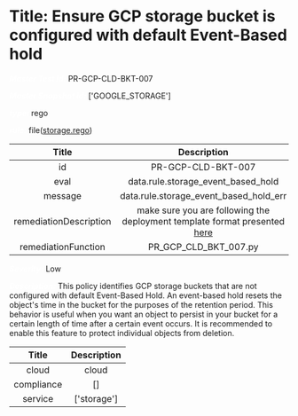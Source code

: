 



# Title: Ensure GCP storage bucket is configured with default Event-Based hold


***<font color="white">Master Test Id:</font>*** PR-GCP-CLD-BKT-007

***<font color="white">Master Snapshot Id:</font>*** ['GOOGLE_STORAGE']

***<font color="white">type:</font>*** rego

***<font color="white">rule:</font>*** file([storage.rego])  
  
  
  
  

|Title|Description|
| :---: | :---: |
|id|PR-GCP-CLD-BKT-007|
|eval|data.rule.storage_event_based_hold|
|message|data.rule.storage_event_based_hold_err|
|remediationDescription|make sure you are following the deployment template format presented <a href='https://cloud.google.com/storage/docs/json_api/v1/buckets' target='_blank'>here</a>|
|remediationFunction|PR_GCP_CLD_BKT_007.py|


***<font color="white">Severity:</font>*** Low

***<font color="white">Description:</font>*** This policy identifies GCP storage buckets that are not configured with default Event-Based Hold. An event-based hold resets the object's time in the bucket for the purposes of the retention period. This behavior is useful when you want an object to persist in your bucket for a certain length of time after a certain event occurs. It is recommended to enable this feature to protect individual objects from deletion.  
  
  

|Title|Description|
| :---: | :---: |
|cloud|cloud|
|compliance|[]|
|service|['storage']|



[storage.rego]: https://github.com/prancer-io/prancer-compliance-test/tree/master/google/cloud/storage.rego
